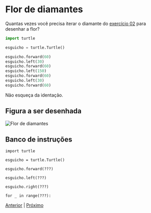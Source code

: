 # Flor de diamantes

Quantas vezes você precisa iterar o diamante do [exercício 02](02_diamante.md)
para desenhar a flor?

```python
import turtle

esguicho = turtle.Turtle()

esguicho.forward(60)
esguicho.left(30)
esguicho.forward(60)
esguicho.left(150)
esguicho.forward(60)
esguicho.left(30)
esguicho.forward(60)
```

Não esqueça da identação.

## Figura a ser desenhada
![Flor de diamantes](05_flor_diamante.png "Flor de diamantes")

## Banco de instruções

```import turtle```

```esguicho = turtle.Turtle()```

```esguicho.forward(???)```

```esguicho.left(???)```

```esguicho.right(???)```

```for _ in range(???):```


[Anterior](04_hexagono_com_repeticao.md) | [Próximo](06_flor_com_repeticao.md)
